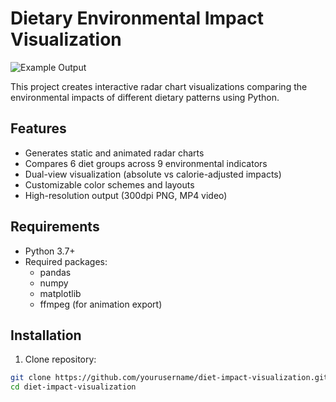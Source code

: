 # Dietary Environmental Impact Visualization

![Example Output](diet_comparison_static.png)

This project creates interactive radar chart visualizations comparing the environmental impacts of different dietary patterns using Python.

## Features

- Generates static and animated radar charts
- Compares 6 diet groups across 9 environmental indicators
- Dual-view visualization (absolute vs calorie-adjusted impacts)
- Customizable color schemes and layouts
- High-resolution output (300dpi PNG, MP4 video)

## Requirements

- Python 3.7+
- Required packages:
  - pandas
  - numpy
  - matplotlib
  - ffmpeg (for animation export)

## Installation

1. Clone repository:
```bash
git clone https://github.com/yourusername/diet-impact-visualization.git
cd diet-impact-visualization
